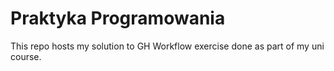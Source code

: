 # Praktyka Programowania
This repo hosts my solution to GH Workflow exercise done as part of my uni course.
